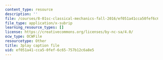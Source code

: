 ```yaml
---
content_type: resource
description: ''
file: /courses/8-01sc-classical-mechanics-fall-2016/ef051a41cca50fef6c65757b12c6a8e5_u_LAfG5uIpY.srt
file_type: application/x-subrip
learning_resource_types: []
license: https://creativecommons.org/licenses/by-nc-sa/4.0/
ocw_type: OCWFile
resourcetype: Other
title: 3play caption file
uid: ef051a41-cca5-0fef-6c65-757b12c6a8e5
---
```

